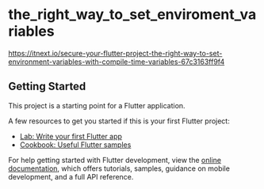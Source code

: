 # the_right_way_to_set_enviroment_variables
https://itnext.io/secure-your-flutter-project-the-right-way-to-set-environment-variables-with-compile-time-variables-67c3163ff9f4

## Getting Started

This project is a starting point for a Flutter application.

A few resources to get you started if this is your first Flutter project:

- [Lab: Write your first Flutter app](https://docs.flutter.dev/get-started/codelab)
- [Cookbook: Useful Flutter samples](https://docs.flutter.dev/cookbook)

For help getting started with Flutter development, view the
[online documentation](https://docs.flutter.dev/), which offers tutorials,
samples, guidance on mobile development, and a full API reference.
